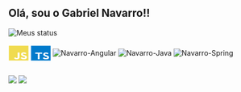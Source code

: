 ## Olá, sou o Gabriel Navarro!!

 <img alt="Meus status" src="https://github-readme-stats.vercel.app/api?username=navarriin&show_icons=true&theme=dark" />
 
<div style="display: inline_block"><br>
  <img align="center" alt="Navarro-Js" height="30" width="40" src="https://raw.githubusercontent.com/devicons/devicon/master/icons/javascript/javascript-plain.svg" />
  <img align="center" alt="Navarro-Ts" height="30" width="40" src="https://raw.githubusercontent.com/devicons/devicon/master/icons/typescript/typescript-plain.svg" />
  <img align="center" alt="Navarro-Angular" height="30" width="40" src="https://cdn.jsdelivr.net/gh/devicons/devicon/icons/angularjs/angularjs-plain.svg" />
  <img align="center" alt="Navarro-Java" height="30" width="40" src="https://cdn.jsdelivr.net/gh/devicons/devicon/icons/java/java-original.svg" />
  <img align="center" alt="Navarro-Spring" height="30" width="40" src="https://cdn.jsdelivr.net/gh/devicons/devicon/icons/spring/spring-original.svg" /> 
</div>
 
 ##

<div>
   <a href="https://www.linkedin.com/in/navarro-developer/" target="_blank"><img src="https://img.shields.io/badge/-LinkedIn-%230077B5?style=for-the-badge&logo=linkedin&logoColor=white" target="_blank"></a>
  <a href="https://www.instagram.com/navarriin_/" target="_blank"><img src="https://img.shields.io/badge/-Instagram-%23E4405F?style=for-the-badge&logo=instagram&logoColor=white" target="_blank"></a>
</div> 
